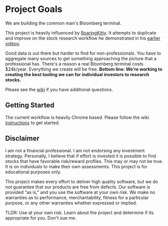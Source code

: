 # Project Goals
We are building the common man's Bloomberg terminal.

This project is heavily influenced by [RoaringKitty](https://www.youtube.com/c/RoaringKitty/videos). It attempts to duplicate and improve on the stock research workflow he demonstrated in his [earlier](https://www.youtube.com/watch?v=x2CBcthRVKE) [videos](https://www.youtube.com/watch?v=7wjWnMcdnlQ&t=3s).

Good data is out there but harder to find for non-professionals. You have to aggregate many sources to get something approaching the picture that a professional has. There's a reason a real Bloomberg terminal costs $24k/year. Everything we create will be free. **Bottom line: We're working to creating the best tooling we can for individual investors to research stocks.**

Please see the [wiki](https://github.com/SimianAstronaut7/ProjectSimianAstronaut/wiki) if you have additional questions.

## Getting Started
The current workflow is heavily Chrome based. Please follow the wiki [instructions](https://github.com/SimianAstronaut7/ProjectSimianAstronaut/wiki/Project-Setup) to get started. 

## Disclaimer
I am not a financial professional. I am not endorsing any investment strategy. Personally, I  believe that if effort is invested it is possible to find stocks that have favorable risk/reward profiles. This may or may not be true. It is on individuals to make their own assessments. This project is for educational purposes only. 

This project makes every effort to deliver high quality software, but we do not guarantee that our products are free from defects. Our software is provided “as is," and you use the software at your own risk. We make no warranties as to performance, merchantability, fitness for a particular purpose, or any other warranties whether expressed or implied.

TLDR: Use at your own risk. Learn about the project and determine if its appropriate for you. Don't sue me. 
